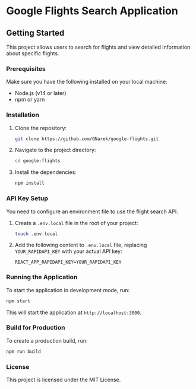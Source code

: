 # Google Flights Search Application

## Getting Started

This project allows users to search for flights and view detailed information about specific flights.

### Prerequisites

Make sure you have the following installed on your local machine:

- Node.js (v14 or later)
- npm or yarn

### Installation

1. Clone the repository:

   ```bash
   git clone https://github.com/GNarek/google-flights.git
   ```

2. Navigate to the project directory:

   ```bash
   cd google-flights
   ```

3. Install the dependencies:

   ```bash
   npm install
   ```

### API Key Setup

You need to configure an environment file to use the flight search API.

1. Create a `.env.local` file in the root of your project:

   ```bash
   touch .env.local
   ```

2. Add the following content to `.env.local` file, replacing `YOUR_RAPIDAPI_KEY` with your actual API key:

   ```
   REACT_APP_RAPIDAPI_KEY=YOUR_RAPIDAPI_KEY
   ```

### Running the Application

To start the application in development mode, run:

```bash
npm start
```

This will start the application at `http://localhost:3000`.

### Build for Production

To create a production build, run:

```bash
npm run build
```

### License

This project is licensed under the MIT License.
